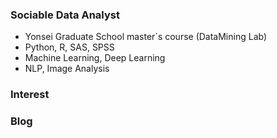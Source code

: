 ### Sociable Data Analyst
* Yonsei Graduate School master´s course (DataMining Lab)
* Python, R, SAS, SPSS
* Machine Learning, Deep Learning
* NLP, Image Analysis

### Interest

### Blog
